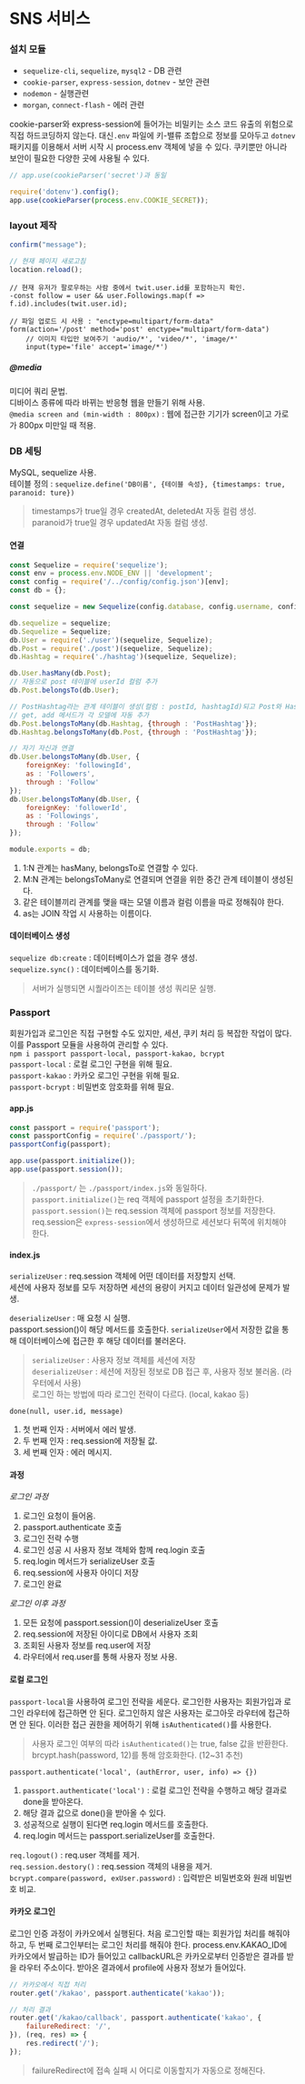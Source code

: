# SNS 서비스

### 설치 모듈
+ `sequelize-cli`, `sequelize`, `mysql2` - DB 관련
+ `cookie-parser`, `express-session`, `dotnev` - 보안 관련
+ `nodemon` - 실행관련
+ `morgan`, `connect-flash` - 에러 관련

cookie-parser와 express-session에 들어가는 비밀키는 소스 코드 유출의 위험으로 직접 하드코딩하지 않는다.
대신`.env` 파일에 키-밸류 조합으로 정보를 모아두고
`dotnev` 패키지를 이용해서 서버 시작 시 process.env 객체에 넣을 수 있다.
쿠키뿐만 아니라 보안이 필요한 다양한 곳에 사용될 수 있다.
```javascript
// app.use(cookieParser('secret')과 동일

require('dotenv').config();
app.use(cookieParser(process.env.COOKIE_SECRET));
```

### layout 제작
```javascript
confirm("message");

// 현재 페이지 새로고침
location.reload();
```
```jade
// 현재 유저가 팔로우하는 사람 중에서 twit.user.id를 포함하는지 확인.
-const follow = user && user.Followings.map(f => f.id).includes(twit.user.id);

// 파일 업로드 시 사용 : "enctype=multipart/form-data"
form(action='/post' method='post' enctype="multipart/form-data")
    // 이미지 타입만 보여주기 'audio/*', 'video/*', 'image/*'
    input(type='file' accept='image/*')
```

##### @media
미디어 쿼리 문법.  
디바이스 종류에 따라 바뀌는 반응형 웹을 만들기 위해 사용.  
`@media screen and (min-width : 800px)` : 웹에 접근한 기기가 screen이고 가로가 800px 미만일 때 적용.

### DB 세팅
MySQL, sequelize 사용.  
테이블 정의 : `sequelize.define('DB이름', {테이블 속성}, {timestamps: true, paranoid: ture})`
> timestamps가 true일 경우 createdAt, deletedAt 자동 컬럼 생성.  
> paranoid가 true일 경우 updatedAt 자동 컬럼 생성.

#### 연결
```javascript
const Sequelize = require('sequelize');
const env = process.env.NODE_ENV || 'development';
const config = require('/../config/config.json')[env];
const db = {};

const sequelize = new Sequelize(config.database, config.username, config.password, config);

db.sequelize = sequelize;
db.Sequelize = Sequelize;
db.User = require('./user')(sequelize, Sequelize);
db.Post = require('./post')(sequelize, Sequelize);
db.Hashtag = require('./hashtag')(sequelize, Sequelize);

db.User.hasMany(db.Post);
// 자동으로 post 테이블에 userId 컬럼 추가
db.Post.belongsTo(db.User);

// PostHashtag라는 관계 테이블이 생성(컬럼 : postId, hashtagId)되고 Post와 Hashtag M:N 관계로 연결
// get, add 메서드가 각 모델에 자동 추가
db.Post.belongsToMany(db.Hashtag, {through : 'PostHashtag'});
db.Hashtag.belongsToMany(db.Post, {through : 'PostHashtag'});

// 자기 자신과 연결
db.User.belongsToMany(db.User, {
    foreignKey: 'followingId',
    as : 'Followers',
    through : 'Follow'
});
db.User.belongsToMany(db.User, {
    foreignKey: 'followerId',
    as : 'Followings',
    through : 'Follow'
});

module.exports = db;
```

1. 1:N 관계는 hasMany, belongsTo로 연결할 수 있다.
2. M:N 관계는 belongsToMany로 연결되며 연결을 위한 중간 관계 테이블이 생성된다.
3. 같은 테이블끼리 관계를 맺을 때는 모델 이름과 컬럼 이름을 따로 정해줘야 한다.
4. as는 JOIN 작업 시 사용하는 이름이다.

#### 데이터베이스 생성
`sequelize db:create` : 데이터베이스가 없을 경우 생성.  
`sequelize.sync()` : 데이터베이스를 동기화.

> 서버가 실행되면 시퀄라이즈는 테이블 생성 쿼리문 실행.

### Passport
회원가입과 로그인은 직접 구현할 수도 있지만, 세션, 쿠키 처리 등 복잡한 작업이 많다.
이를 Passport 모듈을 사용하여 관리할 수 있다.  
`npm i passport passport-local, passport-kakao, bcrypt`  
`passport-local` : 로컬 로그인 구현을 위해 필요.  
`passport-kakao` : 카카오 로그인 구현을 위해 필요.  
`passport-bcrypt` : 비밀번호 암호화를 위해 필요.  

#### app.js
```javascript
const passport = require('passport');
const passportConfig = require('./passport/');
passportConfig(passport);

app.use(passport.initialize());
app.use(passport.session());
```
> `./passport/` 는 `./passport/index.js`와 동일하다.  
> `passport.initialize()`는 req 객체에 passport 설정을 초기화한다.  
> `passport.session()`는 req.session 객체에 passport 정보를 저장한다.  
> req.session은 `express-session`에서 생성하므로 세션보다 뒤쪽에 위치해야 한다.

#### index.js
`serializeUser` : req.session 객체에 어떤 데이터를 저장할지 선택.  
세션에 사용자 정보를 모두 저장하면 세션의 용량이 커지고 데이터 일관성에 문제가 발생.  

`deserializeUser` : 매 요청 시 실행.  
passport.session()이 해당 메서드를 호출한다.
`serializeUser`에서 저장한 값을 통해 데이터베이스에 접근한 후 해당 데이터를 불러온다.  

> `serializeUser` : 사용자 정보 객체를 세션에 저장  
> `deserializeUser` : 세션에 저장된 정보로 DB 접근 후, 사용자 정보 불러옴. (라우터에서 사용)  
> 로그인 하는 방법에 따라 로그인 전략이 다르다. (local, kakao 등)

`done(null, user.id, message)`
1. 첫 번째 인자 : 서버에서 에러 발생.
2. 두 번째 인자 : req.session에 저장될 값.
3. 세 번째 인자 : 에러 메시지.

#### 과정
*로그인 과정* 
1. 로그인 요청이 들어옴.
2. passport.authenticate 호출
3. 로그인 전략 수행
4. 로그인 성공 시 사용자 정보 객체와 함께 req.login 호출
5. req.login 메서드가 serializeUser 호출
6. req.session에 사용자 아이디 저장
7. 로그인 완료

*로그인 이후 과정*
1. 모든 요청에 passport.session()이 deserializeUser 호출
2. req.session에 저장된 아이디로 DB에서 사용자 조회
3. 조회된 사용자 정보를 req.user에 저장
4. 라우터에서 req.user를 통해 사용자 정보 사용.

#### 로컬 로그인
`passport-local`을 사용하여 로그인 전략을 세운다.
로그인한 사용자는 회원가입과 로그인 라우터에 접근하면 안 된다.
로그인하지 않은 사용자는 로그아웃 라우터에 접근하면 안 된다.
이러한 접근 권한을 제어하기 위해 `isAuthenticated()`를 사용한다.  

> 사용자 로그인 여부의 따라 `isAuthenticated()`는 true, false 값을 반환한다.
> brcypt.hash(password, 12)를 통해 암호화한다. (12~31 추천)

`passport.authenticate('local', (authError, user, info) => {})`
1. `passport.authenticate('local')` : 로컬 로그인 전략을 수행하고 해당 결과로 done을 받아온다.
2. 해당 결과 값으로 done()을 받아올 수 있다.
3. 성공적으로 실행이 된다면 req.login 메서드를 호출한다.
4. req.login 메서드는 passport.serializeUser를 호출한다.

`req.logout()` : req.user 객체를 제거.  
`req.session.destory()` : req.session 객체의 내용을 제거.  
`bcrypt.compare(password, exUser.password)` : 입력받은 비밀번호와 원래 비밀번호 비교.

#### 카카오 로그인
로그인 인증 과정이 카카오에서 실행된다.
처음 로그인할 때는 회원가입 처리를 해줘야 하고, 두 번째 로그인부터는 로그인 처리를 해줘야 한다.
process.env.KAKAO_ID에 카카오에서 발급하는 ID가 들어있고
callbackURL은 카카오로부터 인증받은 결과를 받을 라우터 주소이다.
받아온 결과에서 profile에 사용자 정보가 들어있다.

```javascript
// 카카오에서 직접 처리
router.get('/kakao', passport.authenticate('kakao'));

// 처리 결과
router.get('/kakao/callback', passport.authenticate('kakao', {
    failureRedirect: '/',
}), (req, res) => {
    res.redirect('/');
});
```

> failureRedirect에 접속 실패 시 어디로 이동할지가 자동으로 정해진다.

